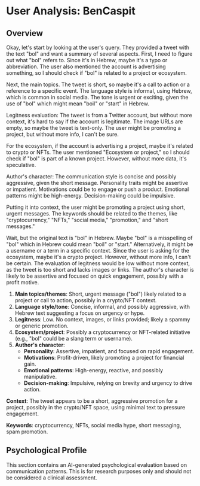 # User Analysis: BenCaspit

## Overview

<think>
Okay, let's start by looking at the user's query. They provided a tweet with the text "bol" and want a summary of several aspects. First, I need to figure out what "bol" refers to. Since it's in Hebrew, maybe it's a typo or abbreviation. The user also mentioned the account is advertising something, so I should check if "bol" is related to a project or ecosystem.

Next, the main topics. The tweet is short, so maybe it's a call to action or a reference to a specific event. The language style is informal, using Hebrew, which is common in social media. The tone is urgent or exciting, given the use of "bol" which might mean "boil" or "start" in Hebrew. 

Legitness evaluation: The tweet is from a Twitter account, but without more context, it's hard to say if the account is legitimate. The image URLs are empty, so maybe the tweet is text-only. The user might be promoting a project, but without more info, I can't be sure.

For the ecosystem, if the account is advertising a project, maybe it's related to crypto or NFTs. The user mentioned "Ecosystem or project," so I should check if "bol" is part of a known project. However, without more data, it's speculative.

Author's character: The communication style is concise and possibly aggressive, given the short message. Personality traits might be assertive or impatient. Motivations could be to engage or push a product. Emotional patterns might be high-energy. Decision-making could be impulsive.

Putting it into context, the user might be promoting a project using short, urgent messages. The keywords should be related to the themes, like "cryptocurrency," "NFTs," "social media," "promotion," and "short messages."

Wait, but the original text is "bol" in Hebrew. Maybe "bol" is a misspelling of "bol" which in Hebrew could mean "boil" or "start." Alternatively, it might be a username or a term in a specific context. Since the user is asking for the ecosystem, maybe it's a crypto project. However, without more info, I can't be certain. The evaluation of legitness would be low without more context, as the tweet is too short and lacks images or links. The author's character is likely to be assertive and focused on quick engagement, possibly with a profit motive.
</think>

1. **Main topics/themes**: Short, urgent message ("bol") likely related to a project or call to action, possibly in a crypto/NFT context.  
2. **Language style/tone**: Concise, informal, and possibly aggressive, with Hebrew text suggesting a focus on urgency or hype.  
3. **Legitness**: Low. No context, images, or links provided; likely a spammy or generic promotion.  
4. **Ecosystem/project**: Possibly a cryptocurrency or NFT-related initiative (e.g., "bol" could be a slang term or username).  
5. **Author's character**:  
   - **Personality**: Assertive, impatient, and focused on rapid engagement.  
   - **Motivations**: Profit-driven, likely promoting a project for financial gain.  
   - **Emotional patterns**: High-energy, reactive, and possibly manipulative.  
   - **Decision-making**: Impulsive, relying on brevity and urgency to drive action.  

**Context**: The tweet appears to be a short, aggressive promotion for a project, possibly in the crypto/NFT space, using minimal text to pressure engagement.  

**Keywords**: cryptocurrency, NFTs, social media hype, short messaging, spam promotion.

## Psychological Profile

This section contains an AI-generated psychological evaluation based on communication patterns. This is for research purposes only and should not be considered a clinical assessment.